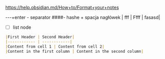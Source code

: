 https://help.obsidian.md/How+to/Format+your+notes


---+enter - separator
####- hashe + spacja nagłówek
| fff | Ffff |  fasasd|




- [ ] list node 


```md
|First Header | Second Header|
|------------ | ------------|
|Content from cell 1 | Content from cell 2|
|Content in the first column | Content in the second column|
```